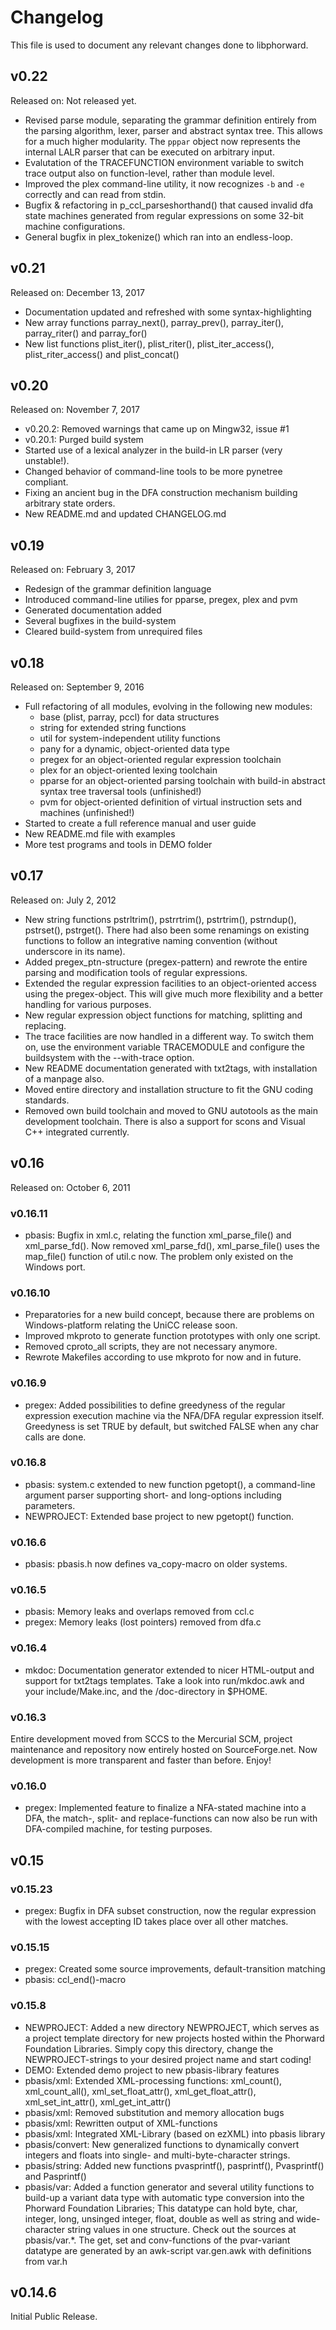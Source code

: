 # Changelog

This file is used to document any relevant changes done to libphorward.

## v0.22

Released on: Not released yet.

- Revised parse module, separating the grammar definition entirely from the
  parsing algorithm, lexer, parser and abstract syntax tree.
  This allows for a much higher modularity. The ``pppar`` object now represents
  the internal LALR parser that can be executed on arbitrary input.
- Evalutation of the TRACEFUNCTION environment variable to switch trace output
  also on function-level, rather than module level.
- Improved the plex command-line utility, it now recognizes `-b` and `-e`
  correctly and can read from stdin.
- Bugfix & refactoring in p_ccl_parseshorthand() that caused invalid dfa state
  machines generated from regular expressions on some 32-bit machine
  configurations.
- General bugfix in plex_tokenize() which ran into an endless-loop.

## v0.21

Released on: December 13, 2017

- Documentation updated and refreshed with some syntax-highlighting
- New array functions parray_next(), parray_prev(), parray_iter(), parray_riter() and parray_for()
- New list functions plist_iter(), plist_riter(), plist_iter_access(), plist_riter_access() and plist_concat()

## v0.20

Released on: November 7, 2017

- v0.20.2: Removed warnings that came up on Mingw32, issue #1
- v0.20.1: Purged build system
- Started use of a lexical analyzer in the build-in LR parser (very unstable!).
- Changed behavior of command-line tools to be more pynetree compliant.
- Fixing an ancient bug in the DFA construction mechanism building arbitrary
  state orders.
- New README.md and updated CHANGELOG.md

## v0.19

Released on: February 3, 2017

- Redesign of the grammar definition language
- Introduced command-line utilies for pparse, pregex, plex and pvm
- Generated documentation added
- Several bugfixes in the build-system
- Cleared build-system from unrequired files

## v0.18

Released on: September 9, 2016

-  Full refactoring of all modules, evolving in the following new modules:
   - base (plist, parray, pccl) for data structures
   - string for extended string functions
   - util for system-independent utility functions
   - pany for a dynamic, object-oriented data type
   - pregex for an object-oriented regular expression toolchain
   - plex for an object-oriented lexing toolchain
   - pparse for an object-oriented parsing toolchain with build-in
     abstract syntax tree traversal tools (unfinished!)
   - pvm for object-oriented definition of virtual instruction sets and
     machines (unfinished!)
- Started to create a full reference manual and user guide
- New README.md file with examples
- More test programs and tools in DEMO folder

## v0.17

Released on: July 2, 2012

- New string functions pstrltrim(), pstrrtrim(), pstrtrim(), pstrndup(),
  pstrset(), pstrget(). There had also been some renamings on existing
  functions to follow an integrative naming convention (without underscore
  in its name).
- Added pregex_ptn-structure (pregex-pattern) and rewrote the entire
  parsing and modification tools of regular expressions.
- Extended the regular expression facilities to an object-oriented access
  using the pregex-object. This will give much more flexibility and a
  better handling for various purposes.
- New regular expression object functions for matching, splitting and replacing.
- The trace facilities are now handled in a different way. To switch them on,
  use the environment variable TRACEMODULE and configure the buildsystem with
  the --with-trace option.
- New README documentation generated with txt2tags, with installation of a
  manpage also.
- Moved entire directory and installation structure to fit the GNU coding
  standards.
- Removed own build toolchain and moved to GNU autotools as the main development
  toolchain. There is also a support for scons and Visual C++ integrated
  currently.

## v0.16

Released on: October 6, 2011

### v0.16.11

- pbasis: Bugfix in xml.c, relating the function xml_parse_file() and
  xml_parse_fd(). Now removed xml_parse_fd(), xml_parse_file() uses the
  map_file() function of util.c now. The problem only existed on the Windows
  port.

### v0.16.10

- Preparatories for a new build concept, because there are problems on
  Windows-platform relating the UniCC release soon.
- Improved mkproto to generate function prototypes with only one script.
- Removed cproto_all scripts, they are not necessary anymore.
- Rewrote Makefiles according to use mkproto for now and in future.


### v0.16.9

- pregex: Added possibilities to define greedyness of the regular expression
  execution machine via the NFA/DFA regular expression itself. Greedyness is set
  TRUE by default, but switched FALSE when any char calls are done.

### v0.16.8

- pbasis: system.c extended to new function pgetopt(), a command-line argument
  parser supporting short- and long-options including parameters.
- NEWPROJECT: Extended base project to new pgetopt() function.

### v0.16.6

- pbasis: pbasis.h now defines va_copy-macro on older systems.

### v0.16.5

- pbasis: Memory leaks and overlaps removed from ccl.c
- pregex: Memory leaks (lost pointers) removed from dfa.c

### v0.16.4

- mkdoc: Documentation generator extended to nicer HTML-output and support for
  txt2tags templates. Take a look into run/mkdoc.awk and your include/Make.inc,
  and the /doc-directory in $PHOME.


### v0.16.3

Entire development moved from SCCS to the Mercurial SCM, project maintenance
and repository now entirely hosted on SourceForge.net. Now development is more
transparent and faster than before. Enjoy!

### v0.16.0

- pregex: Implemented feature to finalize a NFA-stated machine into a DFA, the
  match-, split- and replace-functions can now also be run with DFA-compiled
  machine, for testing purposes.


## v0.15

### v0.15.23

- pregex: Bugfix in DFA subset construction, now the regular expression with the
  lowest accepting ID takes place over all other matches.

### v0.15.15

- pregex: Created some source improvements, default-transition matching
- pbasis: ccl_end()-macro

### v0.15.8

- NEWPROJECT: Added a new directory NEWPROJECT, which serves as a project
  template directory for new projects hosted within the Phorward Foundation
  Libraries. Simply copy this directory, change the NEWPROJECT-strings to your
  desired project name and start coding!
- DEMO: Extended demo project to new pbasis-library features
- pbasis/xml: Extended XML-processing functions: xml_count(), xml_count_all(),
  xml_set_float_attr(), xml_get_float_attr(), xml_set_int_attr(),
  xml_get_int_attr()
- pbasis/xml: Removed substitution and memory allocation bugs
- pbasis/xml: Rewritten output of XML-functions
- pbasis/xml: Integrated XML-Library (based on ezXML) into pbasis library
- pbasis/convert: New generalized functions to dynamically convert integers and
  floats into single- and multi-byte-character strings.
- pbasis/string: Added new functions pvasprintf(), pasprintf(), Pvasprintf() and
  Pasprintf()
- pbasis/var: Added a function generator and several utility functions to
  build-up a variant data type with automatic type conversion into the Phorward
  Foundation Libraries; This datatype can hold byte, char, integer, long,
  unsinged integer, float, double as well as string and wide-character string
  values in one structure. Check out the sources at pbasis/var.*. The get,
  set and conv-functions of the pvar-variant datatype are generated by an
  awk-script var.gen.awk with definitions from var.h

## v0.14.6

Initial Public Release.
